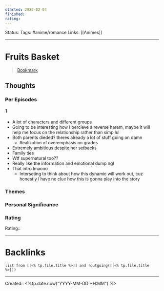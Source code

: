 ```yaml
---
started: 2022-02-04 
finished:
rating: 
---
```

Status: 
Tags: #anime/romance
Links: [[Animes]]
___
# Fruits Basket
> [Bookmark]()
## Thoughts

### Per Episodes
#### 1
- A lot of characters and different groups
- Going to be interesting how I percieve a reverse harem, maybe it will help me focus on the relationship rather than simp lul
- Both parents dieded? theres already a lot of stuff going on damn
	- Realization of overemphasis on grades
- Extremely ambitious despite her setbacks
- Family ties
- Wtf supernatural too??
- Really like the information and emotional dump ngl
- That intro lmaooo
	- Interseting to think about how this dynamic will work out, cuz honestly I have no clue how this is gonna play into the story
### Themes
### Personal Significance
### Rating
Rating:: 
___
# Backlinks
```dataview
list from [[<% tp.file.title %>]] and !outgoing([[<% tp.file.title %>]])
```
___

Created:: <%tp.date.now("YYYY-MM-DD HH:MM") %>